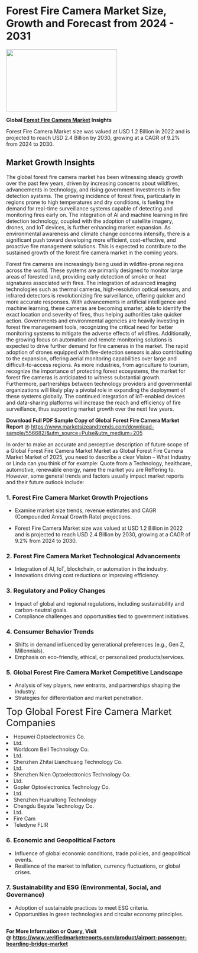 <H1>Forest Fire Camera Market Size, Growth and Forecast from 2024 - 2031</H1><img class="aligncenter size-medium wp-image-584254" src="https://thirdeyenews.in/wp-content/uploads/2024/09/Global-Market-Research-300x168.jpeg" alt="" width="300" height="168" /><p><strong>Global&nbsp;<a href="https://www.marketsizeandtrends.com/download-sample/556682/&amp;utm_source=Pulse&amp;utm_medium=205">Forest Fire Camera Market</a> Insights</strong></p><p>Forest Fire Camera Market size was valued at USD 1.2 Billion in 2022 and is projected to reach USD 2.4 Billion by 2030, growing at a CAGR of 9.2% from 2024 to 2030.</p><p><h2>Market Growth Insights</h2> <p>The global forest fire camera market has been witnessing steady growth over the past few years, driven by increasing concerns about wildfires, advancements in technology, and rising government investments in fire detection systems. The growing incidence of forest fires, particularly in regions prone to high temperatures and dry conditions, is fueling the demand for real-time surveillance systems capable of detecting and monitoring fires early on. The integration of AI and machine learning in fire detection technology, coupled with the adoption of satellite imagery, drones, and IoT devices, is further enhancing market expansion. As environmental awareness and climate change concerns intensify, there is a significant push toward developing more efficient, cost-effective, and proactive fire management solutions. This is expected to contribute to the sustained growth of the forest fire camera market in the coming years. </p> <p>Forest fire cameras are increasingly being used in wildfire-prone regions across the world. These systems are primarily designed to monitor large areas of forested land, providing early detection of smoke or heat signatures associated with fires. The integration of advanced imaging technologies such as thermal cameras, high-resolution optical sensors, and infrared detectors is revolutionizing fire surveillance, offering quicker and more accurate responses. With advancements in artificial intelligence and machine learning, these cameras are becoming smarter, able to identify the exact location and severity of fires, thus helping authorities take quicker action. Governments and environmental agencies are heavily investing in forest fire management tools, recognizing the critical need for better monitoring systems to mitigate the adverse effects of wildfires. Additionally, the growing focus on automation and remote monitoring solutions is expected to drive further demand for fire cameras in the market. The rapid adoption of drones equipped with fire-detection sensors is also contributing to the expansion, offering aerial monitoring capabilities over large and difficult-to-access regions. As more industries, from agriculture to tourism, recognize the importance of protecting forest ecosystems, the market for forest fire cameras is anticipated to witness substantial growth. Furthermore, partnerships between technology providers and governmental organizations will likely play a pivotal role in expanding the deployment of these systems globally. The continued integration of IoT-enabled devices and data-sharing platforms will increase the reach and efficiency of fire surveillance, thus supporting market growth over the next few years. </p><p><span class=""><strong>Download Full PDF Sample Copy of Global Forest Fire Camera Market Report</strong> @ <a href="https://www.marketsizeandtrends.com/download-sample/556682/&amp;utm_source=Pulse&amp;utm_medium=205" target="_blank">https://www.marketsizeandtrends.com/download-sample/556682/&amp;utm_source=Pulse&amp;utm_medium=205</a></span></p><p>In order to make an accurate and perceptive description of future scope of a Global&nbsp;Forest Fire Camera Market Market as Global&nbsp;Forest Fire Camera Market Market of 2025, you need to describe a clear Vision &ndash; What Industry or Linda can you think of for example: Quote from a Technology, healthcare, automotive, renewable energy, name the market you are Reffering to. However, some general trends and factors usually impact market reports and their future outlook include:</p><h3>1.&nbsp;<strong>Forest Fire Camera Market Growth Projections</strong></h3><ul><li>Examine market size trends, revenue estimates and CAGR (Compounded Annual Growth Rate) projections.</li><li><p>Forest Fire Camera Market size was valued at USD 1.2 Billion in 2022 and is projected to reach USD 2.4 Billion by 2030, growing at a CAGR of 9.2% from 2024 to 2030.</p></li></ul><h3>2.&nbsp;<strong>Forest Fire Camera Market Technological Advancements</strong></h3><ul><li>Integration of AI, IoT, blockchain, or automation in the industry.</li><li>Innovations driving cost reductions or improving efficiency.</li></ul><h3>3.&nbsp;<strong>Regulatory and Policy Changes</strong></h3><ul><li>Impact of global and regional regulations, including sustainability and carbon-neutral goals.</li><li>Compliance challenges and opportunities tied to government initiatives.</li></ul><h3>4.&nbsp;<strong>Consumer Behavior Trends</strong></h3><ul><li>Shifts in demand influenced by generational preferences (e.g., Gen Z, Millennials).</li><li>Emphasis on eco-friendly, ethical, or personalized products/services.</li></ul><h3>5.&nbsp;<strong>Global Forest Fire Camera Market Competitive Landscape</strong></h3><ul><li>Analysis of key players, new entrants, and partnerships shaping the industry.</li><li>Strategies for differentiation and market penetration.</li></ul><p data-pm-slice="1 1 []"><span style="color: inherit; font-family: inherit; font-size: 25px;">Top Global Forest Fire Camera Market Companies</span></p><div class="" data-test-id=""><p><li>Hepuwei Optoelectronics Co.</li><li> Ltd.</li><li> Worldcom Bell Technology Co.</li><li> Ltd.</li><li> Shenzhen Zhitai Lianchuang Technology Co.</li><li> Ltd.</li><li> Shenzhen Nien Optoelectronics Technology Co.</li><li> Ltd.</li><li> Gopler Optoelectronics Technology Co.</li><li> Ltd.</li><li> Shenzhen Huaruitong Technology</li><li> Chengdu Beyate Technology Co.</li><li> Ltd.</li><li> Fire Cam</li><li> Teledyne FLIR</li></p></div><h3>6.&nbsp;<strong>Economic and Geopolitical Factors</strong></h3><ul><li>Influence of global economic conditions, trade policies, and geopolitical events.</li><li>Resilience of the market to inflation, currency fluctuations, or global crises.</li></ul><h3>7.&nbsp;<strong>Sustainability and ESG (Environmental, Social, and Governance)</strong></h3><ul><li>Adoption of sustainable practices to meet ESG criteria.</li><li>Opportunities in green technologies and circular economy principles.</li></ul><h2><strong style="font-size: 14px;">For More Information or Query, Visit @&nbsp;</strong><a style="background-color: #ffffff; font-size: 14px;" href="https://www.marketsizeandtrends.com/report/forest-fire-camera-market/" target="_blank">https://www.verifiedmarketreports.com/product/airport-passenger-boarding-bridge-market</a></h2>
